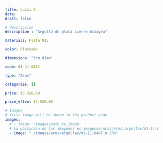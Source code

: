 ```yaml
---
title: Luzzi 3
date: 
draft: false

# descripcion
description : "Argolla de plata cierre bisagra"

materials: Plata 925

color: Plateado

dimensions: "3cm diam"

code: 01-11-0487

type: "Aros"

categories: []

price: $5.320,00

price_eftvo: $4.520,00

# Images
# first image will be shown in the product page
images:
  # - image: "images/path_to_image"
  # La ubicacion de las imagenes es imagenes/Aros/Aros.Argollas/01-11-0487-luzzi-3
  - image: "./images/aros/argollas/01-11-0487_a.JPG"
---
```

